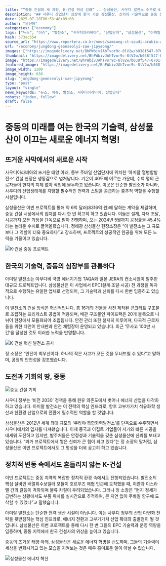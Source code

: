 ```yaml
---
title: "“중동 건설의 새 지평, K-건설 위상 강화” .. 삼성물산, 사우디 발전소 수주로 6억 달러 계약 성사!"
description: "## 사우디 산업단지 심장에 한국 기술 삼성물산, 신뢰와 기술력으로 중동 장악 ..."
date: 2025-07-20T06:58:48+09:00
author: "윤신애"
categories: ["economy"]
tags: ["뉴스", "이슈", "발전소", "사우디아라비아", "산업단지", "삼성물산", "아미랄 열병합발전소", "중국", "중동", "K-건설", "EPC 계약"]
hash: 573ac554
source_url: "https://www.reportera.co.kr/news/samsung-ct-saudi-arabia-amiral-power-plant/"
url: "/economy/jungdong-geonseolyi-sae-jipyeong/"
images: ["https://imagedelivery.net/BhPWbivJAhTvor9c-8lV2w/b038f547-0701-4313-d5a7-dcec70f95100/public", "https://imagedelivery.net/BhPWbivJAhTvor9c-8lV2w/0ab46d28-fb68-4794-1fc3-b4be1e19c300/public", "https://imagedelivery.net/BhPWbivJAhTvor9c-8lV2w/a25ff0b1-efab-4b0a-ac74-7d820b73e700/public", "https://imagedelivery.net/BhPWbivJAhTvor9c-8lV2w/9b7fa466-c1eb-4daa-8091-6ab8a6510d00/public"]
thumbnail: "https://imagedelivery.net/BhPWbivJAhTvor9c-8lV2w/b038f547-0701-4313-d5a7-dcec70f95100/public"
image: "https://imagedelivery.net/BhPWbivJAhTvor9c-8lV2w/b038f547-0701-4313-d5a7-dcec70f95100/public"
featured_image: "https://imagedelivery.net/BhPWbivJAhTvor9c-8lV2w/b038f547-0701-4313-d5a7-dcec70f95100/public"
image_width: 1200
image_height: 630
slug: "jungdong-geonseolyi-sae-jipyeong"
type: "post"
layout: "single"
news_keywords: "뉴스, 이슈, 발전소, 사우디아라비아, 산업단지"
robots: "index, follow"
draft: false
---
```


# 중동의 미래를 여는 한국의 기술력, 삼성물산이 이끄는 새로운 에너지 혁명!

## 뜨거운 사막에서의 새로운 시작

사우디아라비아의 뜨거운 태양 아래, 동부 주바일 산업단지에 위치한 ‘아미랄 열병합발전소’ 건설 현장은 생동감으로 넘쳐납니다. 기온이 40도에 이르는 가운데, 수백 명의 근로자들이 한치의 지체 없이 작업에 몰두하고 있습니다. 이곳은 단순한 발전소가 아니라, 사우디의 산업생태계를 지탱할 필수적인 전력과 스팀을 공급하는 중추적 역할을 수행할 시설입니다.

삼성물산은 이번 프로젝트를 통해 약 6억 달러(8316억 원)에 달하는 계약을 체결하며, 중동 건설 시장에서의 입지를 다시 한 번 확고히 하고 있습니다. 이들은 설계, 자재 조달, 시공까지 모든 과정을 단독으로 맡아 진행하며, 오는 2024년 5월까지 공정률을 45.4%라는 놀라운 수치로 끌어올렸습니다. 정해광 삼성물산 현장소장은 “이 발전소는 그 규모보다 그 역할이 더욱 중요하다”고 강조하며, 프로젝트의 성공적인 완공을 위해 모든 노력을 기울이고 있습니다.


![K-건설 중동 프로젝트](https://imagedelivery.net/BhPWbivJAhTvor9c-8lV2w/0ab46d28-fb68-4794-1fc3-b4be1e19c300/public)


## 한국의 기술력, 중동의 심장부를 관통하다

아미랄 발전소는 아부다비 국영 에너지기업 TAQA와 일본 JERA의 컨소시엄이 발주한 대규모 프로젝트입니다. 삼성물산은 이 사업에서 EPC(설계·조달·시공) 전 과정을 독자적으로 수행하는 유일한 업체로 선정되어, 그 기술력과 신뢰를 다시 한번 입증하고 있습니다.

이 발전소의 건설 방식은 혁신적입니다. 총 16개의 건물을 사전 제작된 콘크리트 구조물로 조립하는 프리캐스트 공법이 적용되며, 배관 구조물인 파이프랙은 20개 블록으로 나뉘어 현장에서 모듈화되어 조립됩니다. 안전 관리 또한 철저히 이루어져, 다국적 근로자들을 위한 다언어 안내판과 안전 체험장이 운영되고 있습니다. 최근 ‘무사고 100만 시간’을 달성한 것도 이러한 노력을 반영합니다.


![K-건설 혁신 발전소 공사](https://imagedelivery.net/BhPWbivJAhTvor9c-8lV2w/9b7fa466-c1eb-4daa-8091-6ab8a6510d00/public)


정 소장은 “안전이 최우선이다. 하나의 작은 사고가 모든 것을 무너뜨릴 수 있다”고 말하며, 공정의 안전성을 강조했습니다.

## 도전과 기회의 땅, 중동


![중동 건설 기회](https://imagedelivery.net/BhPWbivJAhTvor9c-8lV2w/a25ff0b1-efab-4b0a-ac74-7d820b73e700/public)


사우디 정부는 ‘비전 2030’ 정책을 통해 원유 의존도에서 벗어나 에너지 산업을 다각화하고 있습니다. 아미랄 발전소는 이 전략의 핵심 인프라로, 향후 고부가가치 석유화학 생산과 친환경 산업으로의 전환에 필수적인 역할을 할 것입니다.

삼성물산은 2012년 세계 최대 규모의 ‘쿠라야 복합화력발전소’를 단독으로 수주하면서 사우디에서의 입지를 다져왔습니다. 이제 중국과 이집트 기업들이 저가와 빠른 시공을 내세워 도전하고 있지만, 발주처들은 안정성과 기술력을 갖춘 삼성물산에 신뢰를 보내고 있습니다. “과거 프로젝트에서 쌓은 신뢰가 큰 힘이 되고 있다”는 정 소장의 말처럼, 삼성물산은 이번 프로젝트에서도 그 명성을 더욱 공고히 하고 있습니다.

## 정치적 변동 속에서도 흔들리지 않는 K-건설

이번 프로젝트는 중동 지역의 복잡한 정치적 환경 속에서도 진행되었습니다. 발전소의 핵심 설비인 배열회수보일러 모듈이 호르무즈 해협 인근에 도착했을 때, 이란과 이스라엘 간의 갈등이 격화되며 물류 차질이 우려되었습니다. 그러나 정 소장은 “현지 정세가 급변하는 상황에서도 부품 위치를 실시간으로 추적하여, 큰 지연 없이 주바일 항구에 도착할 수 있었다”고 말했습니다.

아미랄 발전소는 단순한 전력 생산 시설이 아닙니다. 이는 사우디 정부의 산업 다변화 전략을 뒷받침하는 핵심 인프라로, 에너지 전환과 고부가가치 산업 확대의 출발점이 될 것입니다. 삼성물산은 이번 프로젝트를 통해 다시 한 번 그들의 EPC 기술력과 운영 역량을 입증하며, 중동 지역에서 한국 건설사의 위상을 높이고 있습니다.

중동의 뜨거운 태양 아래, 삼성물산은 새로운 에너지 혁명을 선도하며, 그들의 기술력이 세상을 변화시키고 있는 모습을 지켜보는 것은 매우 흥미로운 일이 아닐 수 없습니다.


![삼성물산 에너지 혁신](https://imagedelivery.net/BhPWbivJAhTvor9c-8lV2w/b038f547-0701-4313-d5a7-dcec70f95100/public)

